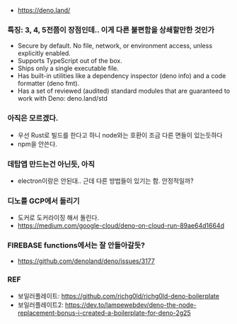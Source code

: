 * https://deno.land/

### 특징: 3, 4, 5전쯤이 장점인데.. 이게 다른 불편함을 상쇄할만한 것인가  
* Secure by default. No file, network, or environment access, unless explicitly enabled.
* Supports TypeScript out of the box.
* Ships only a single executable file.
* Has built-in utilities like a dependency inspector (deno info) and a code formatter (deno fmt).
* Has a set of reviewed (audited) standard modules that are guaranteed to work with Deno: deno.land/std

### 아직은 모르겠다.
* 우선 Rust로 빌드를 한다고 하니 node와는 호환이 조금 다른 면들이 있는듯하다
* npm을 안쓴다.



### 데탑앱 만드는건 아닌듯, 아직
* electron이랑은 안된대.. 근데 다른 방법들이 있기는 함. 안정적일까? 


### 디노를 GCP에서 돌리기
* 도커로 도커라이징 해서 돌린다. 
* https://medium.com/google-cloud/deno-on-cloud-run-89ae64d1664d

### FIREBASE functions에서는 잘 안돌아갈듯? 
* https://github.com/denoland/deno/issues/3177


### REF
* 보일러플레이트: https://github.com/richg0ld/richg0ld-deno-boilerplate
* 보일러플레이트2: https://dev.to/lampewebdev/deno-the-node-replacement-bonus-i-created-a-boilerplate-for-deno-2g25
